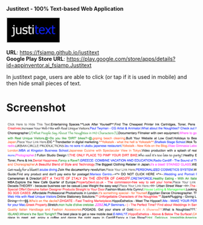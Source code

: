 <b>Justitext - 100% Text-based Web Application</b><br>

![alt tag](https://raw.githubusercontent.com/fsiamp/justitext/master/logo.png)

<b>URL</b>: https://fsiamp.github.io/justitext<br>
<b>Google Play Store URL</b>: https://play.google.com/store/apps/details?id=appinventor.ai_fsiamp.Justitext

In justitext page, users are able to click (or tap if it is used in mobile) and then hide small pieces of text.

# Screenshot

![alt tag](https://raw.githubusercontent.com/fsiamp/justitext/master/screenshot.png)
